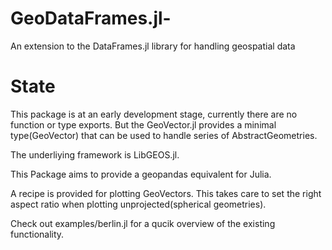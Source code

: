 # GeoDataFrames.jl-
An extension to the DataFrames.jl library for handling geospatial data


# State

This package is at an early development stage, currently there are no function or type exports.
But the GeoVector.jl provides a minimal type(GeoVector) that can be used to handle series of AbstractGeometries.

The underliying framework is LibGEOS.jl.

This Package aims to provide a geopandas equivalent for Julia.

A recipe is provided for plotting GeoVectors.
This takes care to set the right aspect ratio when plotting unprojected(spherical geometries).

Check out examples/berlin.jl for a qucik overview of the existing functionality.
